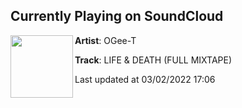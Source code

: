 ## Currently Playing on SoundCloud

[<img align="left" width="100" src="https://i1.sndcdn.com/artworks-mDMIyEe21aypaAWR-hOZU7g-t500x500.jpg">](https://soundcloud.com/ogee-t/life-death-full-mixtape)

**Artist**: OGee-T 

**Track**: LIFE & DEATH (FULL MIXTAPE)

Last updated at 03/02/2022 17:06
